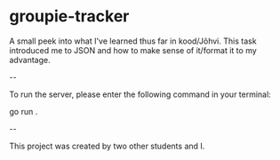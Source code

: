 # groupie-tracker
A small peek into what I've learned thus far in kood/Jõhvi. This task introduced me to JSON and how to make sense of it/format it to my advantage. 

--

To run the server, please enter the following command in your terminal:

go run .

--

This project was created by two other students and I. 
